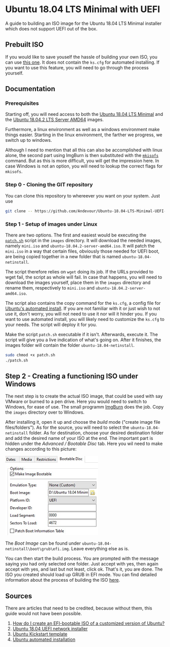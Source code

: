 # Ubuntu 18.04 LTS Minimal with UEFI

A guide to building an ISO image for the Ubuntu 18.04 LTS Minimal installer which does not support UEFI out of the box.

## Prebuilt ISO

If you would like to save youself the hassle of building your own ISO, you can use [this one](Ubuntu18.04LTSMinimalUEFINetInstallerUnscripted.iso). It does not contain the `ks.cfg` for automated installing. If you want to use this feature, you will need to go through the process yourself.

## Documentation

### Prerequisites

Starting off, you will need access to both the [Ubuntu 18.04 LTS Minimal](http://archive.ubuntu.com/ubuntu/dists/bionic-updates/main/installer-amd64/current/images/netboot/mini.iso) and the [Ubuntu 18.04.2 LTS Server AMD64](http://cdimage.ubuntu.com/releases/18.04/release/) images.

Furthermore, a linux environment as well as a windows environment make things easier. Starting in the linux environment, the farther we progress, we switch up to windows.

Although I need to mention that all this can also be accomplished with linux alone, the second part using ImgBurn is then substituted with the [`mkisofs`](https://wiki.ubuntuusers.de/mkisofs/) command. But as this is more difficult, you will get the impression here. In case Windows is not an option, you will need to lookup the correct flags for `mkisofs`.

### Step 0 - Cloning the GIT repository

You can clone this repository to whereever you want on your system. Just use

``` BASH
git clone -- https://github.com/Andevour/Ubuntu-18.04-LTS-Minimal-UEFI-NetInstaller.git
```

### Step 1 - Setup of images under Linux

There are two options. The first and easiest would be executing the [`patch.sh`](https://noobient.com/2019/06/25/ubuntu-18-04-uefi-network-installer/) script in the `images` directory. It will download the needed images, namely `mini.iso` and `ubuntu-18.04.2-server-amd64.iso`. It will patch the `mini.iso` in a way that certain files, obviously those needed for UEFI boot, are being copied together in a new folder that is named `ubuntu-18.04-netinstall`.

The script therefore relies on `wget` doing its job. If the URLs provided to wget fail, the script as whole will fail. In case that happens, you will need to download the images yourself, place them in the `images` directory and rename them, respectively to  `mini.iso` and `ubuntu-18.04.2-server-amd64.iso`.

The script also contains the copy command for the `ks.cfg`, a config file for [Ubuntu's automated install](https://help.ubuntu.com/lts/installation-guide/i386/ch04s06.html). If you are not familiar with it or just wish to not use it, don't worry, you will not need to use it nor will it hinder you. If you want to use automated install, you will likely need to customize the `ks.cfg` to your needs. The script will deploy it for you.

Make the script `patch.sh` executable if it isn't. Afterwards, execute it. The script will give you a live indication of what's going on. After it finishes, the images folder will contain the folder `ubuntu-18.04-netinstall`.

``` BASH
sudo chmod +x patch.sh
./patch.sh
```

## Step 2 - Creating a functioning ISO under Windows

The next step is to create the actual ISO image, that could be used with say VMware or burned to a pen drive. Here you would need to switch to Windows, for ease of use. The small programm [ImgBurn](http://www.imgburn.com/index.php?act=download) does the job. Copy the `images` directory over to Windows.

After installing it, open it up and choose the *build* mode ("create image file files/folders"). As for the source, you will need to select the `ubuntu-18.04-netinstall` folder. As for destination, choose your desired destination folder and add the desired name of your ISO at the end. The important part is hidden under the *Advanced / Bootable Disc* tab. Here you wil need to make changes according to this picture:

![test](ImgBurnOptions.jpg "ImgBurn Settings II")

The *Boot Image* can be found under `ubuntu-18.04-netinstall\boot\grub\efi.img`. Leave everything else as is.

You can then start the build process. You are prompted with the message saying you had only selected one folder. Just accept with yes, then again accept with yes, and last but not least, click ok. That's it, you are done. The ISO you created should load up GRUB in EFI mode. You can find detailed information about the process of building the ISO [here](DOC.md).

## Sources

There are articles that need to be credited, because without them, this guide would not have been possible.

1. [How do I create an EFI-bootable ISO of a customized version of Ubuntu?](https://askubuntu.com/questions/457528/how-do-i-create-an-efi-bootable-iso-of-a-customized-version-of-ubuntu)
2. [Ubuntu 18.04 UEFI network installer](https://noobient.com/2019/06/25/ubuntu-18-04-uefi-network-installer/)
3. [Ubuntu Kickstart template](https://github.com/vrillusions/ubuntu-kickstart/blob/master/18.04/ks-1804-minimalvm.cfg)
4. [Ubuntu automated installation](https://help.ubuntu.com/lts/installation-guide/i386/ch04s06.html)
